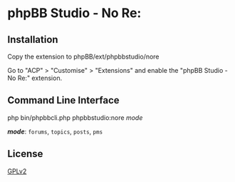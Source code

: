 # phpBB Studio - No Re:

## Installation

Copy the extension to phpBB/ext/phpbbstudio/nore

Go to "ACP" > "Customise" > "Extensions" and enable the "phpBB Studio - No Re:" extension.

## Command Line Interface

php bin/phpbbcli.php phpbbstudio:nore _mode_

***mode***: `forums`, `topics`, `posts`, `pms`

## License

[GPLv2](license.txt)
